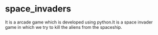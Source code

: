 # space_invaders
It is a arcade game which is  developed using python.It is a space invader game in which we try to kill the aliens from the spaceship.

